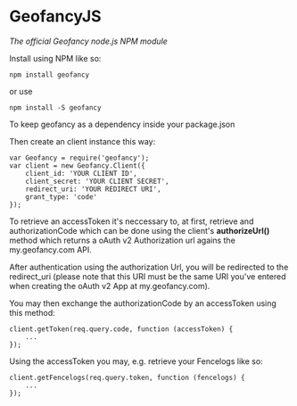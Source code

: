 # GeofancyJS

*The official Geofancy node.js NPM module*

Install using NPM like so:

```
npm install geofancy
```

or use

```
npm install -S geofancy
```

To keep geofancy as a dependency inside your package.json

Then create an client instance this way:

```
var Geofancy = require('geofancy');
var client = new Geofancy.Client({
    client_id: 'YOUR CLIENT ID',
    client_secret: 'YOUR CLIENT SECRET',
    redirect_uri: 'YOUR REDIRECT URI',
    grant_type: 'code'
});
```

To retrieve an accessToken it's neccessary to, at first, retrieve and authorizationCode which can be done using the client's **authorizeUrl()** method which returns a oAuth v2 Authorization url agains the my.geofancy.com API.

After authentication using the authorization Url, you will be redirected to the redirect_uri (please note that this URI must be the same URI you've entered when creating the oAuth v2 App at my.geofancy.com).

You may then exchange the authorizationCode by an accessToken using this method:


```
client.getToken(req.query.code, function (accessToken) {
	...
});
```

Using the accessToken you may, e.g. retrieve your Fencelogs like so:

```
client.getFencelogs(req.query.token, function (fencelogs) {
	...
});
```